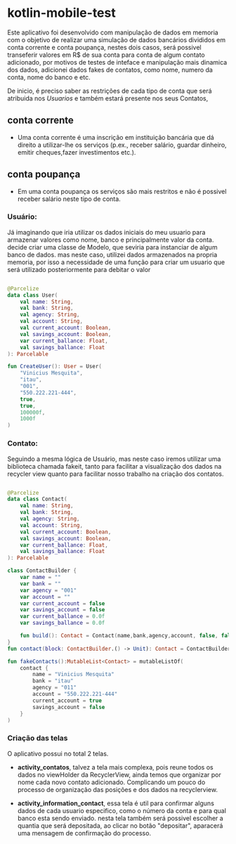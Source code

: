 # kotlin-mobile-test

Este aplicativo foi desenvolvido com manipulação de dados em memoria com o objetivo de realizar uma 
simulação de dados bancários divididos em conta corrente e conta poupança, nestes dois casos, será possivel transeferir valores em R$ 
de sua conta para conta de algum contato adicionado, por motivos de testes de inteface e manipulação mais dinamica dos dados, adicionei
dados fakes de contatos, como nome, numero da conta, nome do banco e etc.

De inicio, é preciso saber as restrições de cada tipo de conta que será atribuida nos *Usuarios* e também estará presente nos seus Contatos,

## **conta corrente**
 - Uma conta corrente é uma inscrição em instituição bancária que dá direito a utilizar-lhe os serviços (p.ex., receber salário, guardar dinheiro,
 emitir cheques,fazer investimentos etc.).

##  **conta poupança**

- Em uma conta poupança os serviços são mais restritos e não é possivel receber salário neste tipo de conta.


### Usuário:

Já imaginando que iria utilizar os dados iniciais do meu usuario para armazenar valores como nome, banco e principalmente valor da conta.
decide criar uma classe de Modelo, que seviria para instanciar de algum banco de dados. mas neste caso, utilizei dados armazenados na propria memoria,
por isso a necessidade de uma função para criar um usuario que será utilizado posteriormente para debitar o valor

```kt

@Parcelize
data class User(
    val name: String,
    val bank: String,
    val agency: String,
    val account: String,
    val current_account: Boolean,
    val savings_account: Boolean,
    var current_ballance: Float,
    val savings_ballance: Float
): Parcelable

fun CreateUser(): User = User(
    "Vinicius Mesquita",
    "itau",
    "001",
    "550.222.221-444",
    true,
    true,
    100000f,
    1000f
)

```

### Contato:

Seguindo a mesma lógica de Usuário, mas neste caso iremos utilizar uma biblioteca chamada fakeit, tanto para facilitar a visualização dos dados na recycler view
quanto para facilitar nosso trabalho na criação dos contatos.

```kt

@Parcelize
data class Contact(
    val name: String,
    val bank: String,
    val agency: String,
    val account: String,
    val current_account: Boolean,
    val savings_account: Boolean,
    var current_ballance: Float,
    val savings_ballance: Float
): Parcelable

class ContactBuilder {
    var name = ""
    var bank = ""
    var agency = "001"
    var account = ""
    var current_account = false
    var savings_account = false
    var current_ballance = 0.0f
    var savings_ballance = 0.0f

    fun build(): Contact = Contact(name,bank,agency,account, false, false, current_ballance, savings_ballance)
}
fun contact(block: ContactBuilder.() -> Unit): Contact = ContactBuilder().apply(block).build()

fun fakeContacts():MutableList<Contact> = mutableListOf(
    contact {
        name = "Vinicius Mesquita"
        bank = "itau"
        agency = "011"
        account = "550.222.221-444"
        current_account = true
        savings_account = false
    }
)

```

### Criação das telas
O aplicativo possui no total 2 telas.
- **activity_contatos**, talvez a tela mais complexa, pois reune todos os dados no viewHolder da RecyclerView,
ainda temos que organizar por nome cada novo contato adicionado. Complicando um pouco do processo de organização das posições e dos dados na recyclerview.

- **activity_information_contact**, essa tela é util para confirmar alguns dados de cada usuario especifico, como o número da conta e para qual banco esta sendo enviado.
nesta tela também será possivel escolher a quantia que será depositada, ao clicar no botão "depositar", aparacerá uma mensagem de confirmação do processo.
